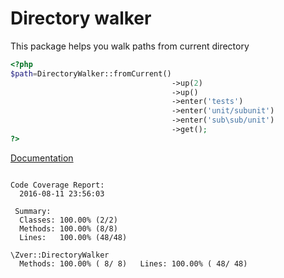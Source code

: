     
# Directory walker

This package helps you walk paths from current directory

```php
<?php
$path=DirectoryWalker::fromCurrent()
                                    ->up(2)
                                    ->up()
                                    ->enter('tests')
                                    ->enter('unit/subunit')
                                    ->enter('sub\sub/unit')
                                    ->get();
?>
```

[Documentation](https://s4urp8n.github.io/directory-walker/index.html)

```

Code Coverage Report:     
  2016-08-11 23:56:03     
                          
 Summary:                 
  Classes: 100.00% (2/2)  
  Methods: 100.00% (8/8)  
  Lines:   100.00% (48/48)

\Zver::DirectoryWalker
  Methods: 100.00% ( 8/ 8)   Lines: 100.00% ( 48/ 48)
```
